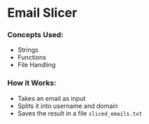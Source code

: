 # Email Slicer

### Concepts Used:
- Strings
- Functions
- File Handling

### How it Works:
- Takes an email as input
- Splits it into username and domain
- Saves the result in a file `sliced_emails.txt`
